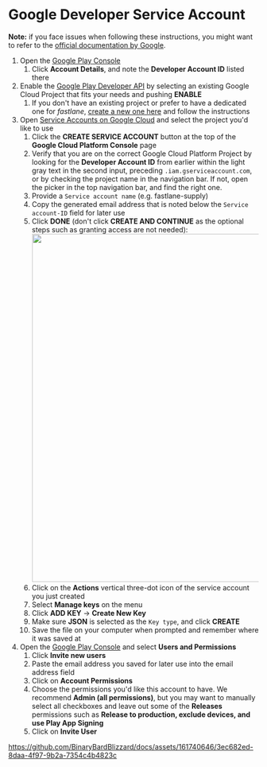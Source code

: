 # Google Developer Service Account
**Note:** if you face issues when following these instructions, you might want to refer to the [official documentation by Google](https://developers.google.com/android-publisher/getting_started/?hl=en).

1. Open the [Google Play Console](https://play.google.com/console/?hl=en)
   1. Click **Account Details**, and note the **Developer Account ID** listed there
1. Enable the [Google Play Developer API](https://console.developers.google.com/apis/api/androidpublisher.googleapis.com/?hl=en) by selecting an existing Google Cloud Project that fits your needs and pushing **ENABLE**
   1. If you don't have an existing project or prefer to have a dedicated one for _fastlane_, [create a new one here](https://console.cloud.google.com/projectcreate/?hl=en) and follow the instructions
1. Open [Service Accounts on Google Cloud](https://console.cloud.google.com/iam-admin/serviceaccounts?hl=en) and select the project you'd like to use
   1. Click the **CREATE SERVICE ACCOUNT** button at the top of the **Google Cloud Platform Console** page
   1. Verify that you are on the correct Google Cloud Platform Project by looking for the **Developer Account ID** from earlier within the light gray text in the second input, preceding `.iam.gserviceaccount.com`, or by checking the project name in the navigation bar. If not, open the picker in the top navigation bar, and find the right one.
   1. Provide a `Service account name` (e.g. fastlane-supply)
   1. Copy the generated email address that is noted below the `Service account-ID` field for later use
   1. Click **DONE** (don't click **CREATE AND CONTINUE** as the optional steps such as granting access are not needed): <img src="/img/getting-started/android/creating-service-account.png" width="700" />
   1. Click on the **Actions** vertical three-dot icon of the service account you just created
   1. Select **Manage keys** on the menu
   1. Click **ADD KEY** → **Create New Key**
   1. Make sure **JSON** is selected as the `Key type`, and click **CREATE**
   1. Save the file on your computer when prompted and remember where it was saved at
1. Open the [Google Play Console](https://play.google.com/console/?hl=en) and select **Users and Permissions**
   1. Click **Invite new users**
   1. Paste the email address you saved for later use into the email address field
   1. Click on **Account Permissions**
   1. Choose the permissions you'd like this account to have. We recommend **Admin (all permissions)**, but you may want to manually select all checkboxes and leave out some of the **Releases** permissions such as **Release to production, exclude devices, and use Play App Signing**
   1. Click on **Invite User**

https://github.com/BinaryBardBlizzard/docs/assets/161740646/3ec682ed-8daa-4f97-9b2a-7354c4b4823c

